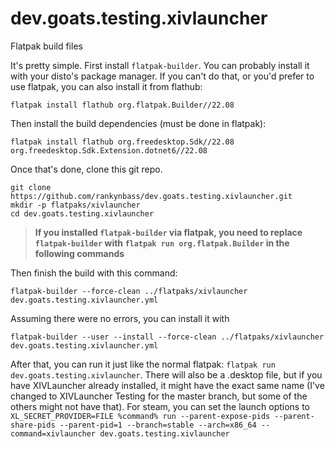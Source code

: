 # dev.goats.testing.xivlauncher
Flatpak build files

It's pretty simple. First install `flatpak-builder`. You can probably install it with your disto's package manager. If you can't do that, or you'd prefer to use flatpak, you can also install it from flathub:

```
flatpak install flathub org.flatpak.Builder//22.08
```

Then install the build dependencies (must be done in flatpak):

```
flatpak install flathub org.freedesktop.Sdk//22.08 org.freedesktop.Sdk.Extension.dotnet6//22.08
```

Once that's done, clone this git repo. 

```
git clone https://github.com/rankynbass/dev.goats.testing.xivlauncher.git
mkdir -p flatpaks/xivlauncher
cd dev.goats.testing.xivlauncher
```

> **If you installed `flatpak-builder` via flatpak, you need to replace `flatpak-builder` with `flatpak run org.flatpak.Builder` in the following commands**

Then finish the build with this command: 

```
flatpak-builder --force-clean ../flatpaks/xivlauncher dev.goats.testing.xivlauncher.yml
```

Assuming there were no errors, you can install it with

```
flatpak-builder --user --install --force-clean ../flatpaks/xivlauncher dev.goats.testing.xivlauncher.yml
```

After that, you can run it just like the normal flatpak: `flatpak run dev.goats.testing.xivlauncher`. There will also be a .desktop file, but if you have XIVLauncher already installed, it might have the exact same name (I've changed to XIVLauncher Testing for the master branch, but some of the others might not have that). For steam, you can set the launch options to `XL_SECRET_PROVIDER=FILE %command% run --parent-expose-pids --parent-share-pids --parent-pid=1 --branch=stable --arch=x86_64 --command=xivlauncher dev.goats.testing.xivlauncher`
